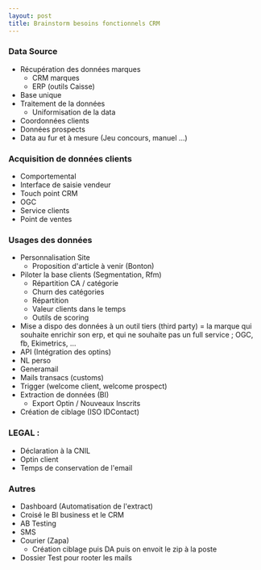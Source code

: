 ```yaml
---
layout: post
title: Brainstorm besoins fonctionnels CRM
---
```


### Data Source
* Récupération des données marques
    - CRM marques
    - ERP (outils Caisse)
* Base unique
* Traitement de la données
    - Uniformisation de la data
* Coordonnées clients
* Données prospects
* Data au fur et à mesure (Jeu concours, manuel ...)

### Acquisition de données clients
* Comportemental
* Interface de saisie vendeur
* Touch point CRM
* OGC
* Service clients
* Point de ventes

### Usages des données
* Personnalisation Site
    - Proposition d'article à venir (Bonton)
* Piloter la base clients (Segmentation, Rfm)
    * Répartition CA / catégorie
    * Churn des catégories
    * Répartition
    * Valeur clients dans le temps
    * Outils de scoring
* Mise a dispo des données à un outil tiers (third party) = la marque qui souhaite enrichir son erp, et qui ne souhaite pas un full service ; OGC, fb, Ekimetrics, …
* API (Intégration des optins)
* NL perso
* Generamail
* Mails transacs (customs)
* Trigger (welcome client, welcome prospect)
* Extraction de données (BI)
    - Export Optin / Nouveaux Inscrits
* Création de ciblage (ISO IDContact)

### LEGAL :
* Déclaration à la CNIL
* Optin client
* Temps de conservation de l'email

### Autres
* Dashboard (Automatisation de l'extract)
* Croisé le BI business et le CRM
* AB Testing
* SMS
* Courier (Zapa)
    - Création ciblage puis DA puis on envoit le zip à la poste
* Dossier Test pour rooter les mails


